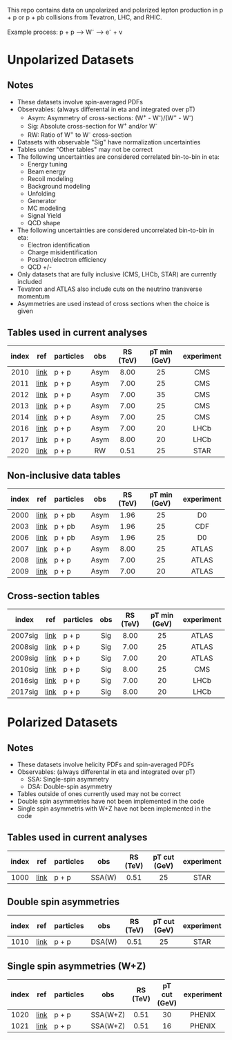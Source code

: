 This repo contains data on unpolarized and polarized lepton production in p + p or p + pb collisions from Tevatron, LHC, and RHIC.

Example process:  p + p --> W<sup>-</sup> --> e<sup>-</sup> + &nu;

# Unpolarized Datasets

## Notes

* These datasets involve spin-averaged PDFs
* Observables: (always differental in eta and integrated over pT) 
  * Asym:  Asymmetry of cross-sections: (W<sup>+</sup> - W<sup>-</sup>)/(W<sup>+</sup> - W<sup>-</sup>)
  * Sig:   Absolute cross-section for W<sup>+</sup> and/or W<sup>-</sup>
  * RW:    Ratio of W<sup>+</sup> to W<sup>-</sup> cross-section
* Datasets with observable "Sig" have normalization uncertainties
* Tables under "Other tables" may not be correct
* The following uncertainties are considered correlated bin-to-bin in eta:
  * Energy tuning
  * Beam energy
  * Recoil modeling
  * Background modeling
  * Unfolding 
  * Generator
  * MC modeling
  * Signal Yield
  * QCD shape
* The following uncertainties are considered uncorrelated bin-to-bin in eta:
  * Electron identification
  * Charge misidentification
  * Positron/electron efficiency
  * QCD +/-
* Only datasets that are fully inclusive (CMS, LHCb, STAR) are currently included
* Tevatron and ATLAS also include cuts on the neutrino transverse momentum
* Asymmetries are used instead of cross sections when the choice is given

## Tables used in current analyses

| index | ref                    | particles | obs      | RS (TeV)  | pT min (GeV) |  experiment
| :--:  | :--:                   | :--       | :--:     | :--:      | :--:         |  :--:      
| 2010  | [link][ref2010]        | p + p     | Asym     | 8.00      | 25           |  CMS       
| 2011  | [link][ref2011]        | p + p     | Asym     | 7.00      | 25           |  CMS       
| 2012  | [link][ref2012]        | p + p     | Asym     | 7.00      | 35           |  CMS       
| 2013  | [link][ref2013-2014]   | p + p     | Asym     | 7.00      | 25           |  CMS       
| 2014  | [link][ref2013-2014]   | p + p     | Asym     | 7.00      | 25           |  CMS       
| 2016  | [link][ref2016]        | p + p     | Asym     | 7.00      | 20           |  LHCb      
| 2017  | [link][ref2017]        | p + p     | Asym     | 8.00      | 20           |  LHCb      
| 2020  | [link][ref2020]        | p + p     | RW       | 0.51      | 25           |  STAR      

## Non-inclusive data tables
| index | ref                    | particles | obs      | RS (TeV)  | pT min (GeV) |  experiment
| :--:  | :--:                   | :--       | :--:     | :--:      | :--:         |  :--:      
| 2000  | [link][ref2000]        | p + pb    | Asym     | 1.96      | 25           |  D0        
| 2003  | [link][ref2003]        | p + pb    | Asym     | 1.96      | 25           |  CDF       
| 2006  | [link][ref2006]        | p + pb    | Asym     | 1.96      | 25           |  D0        
| 2007  | [link][ref2007]        | p + p     | Asym     | 8.00      | 25           |  ATLAS      
| 2008  | [link][ref2008]        | p + p     | Asym     | 7.00      | 25           |  ATLAS     
| 2009  | [link][ref2009]        | p + p     | Asym     | 7.00      | 20           |  ATLAS     

## Cross-section tables

| index    | ref                    | particles | obs       | RS (TeV)  | pT min (GeV) |  experiment
| :--:     | :--:                   | :--       | :--:      | :--:      | :--:         |  :--:      
| 2007sig  | [link][ref2007]        | p + p     | Sig       | 8.00      | 25           |  ATLAS     
| 2008sig  | [link][ref2008]        | p + p     | Sig       | 7.00      | 25           |  ATLAS     
| 2009sig  | [link][ref2009]        | p + p     | Sig       | 7.00      | 20           |  ATLAS     
| 2010sig  | [link][ref2010]        | p + p     | Sig       | 8.00      | 25           |  CMS       
| 2016sig  | [link][ref2016]        | p + p     | Sig       | 7.00      | 20           |  LHCb      
| 2017sig  | [link][ref2017]        | p + p     | Sig       | 8.00      | 20           |  LHCb      
                                                                                                  
# Polarized Datasets                                                       
                                                                           
## Notes                                                                   
                                                                           
* These datasets involve helicity PDFs and spin-averaged PDFs              
* Observables: (always differental in eta and integrated over pT)          
  * SSA: Single-spin asymmetry
  * DSA: Double-spin asymmetry
* Tables outside of ones currently used may not be correct
* Double spin asymmetries have not been implemented in the code
* Single spin asymmetris with W+Z have not been implemented in the code

## Tables used in current analyses

| index | ref                    | particles | obs      | RS (TeV)  | pT cut (GeV) | experiment   | 
| :--:  | :--:                   | :--       | :--:     | :--:      | :--:         | :--:         | 
| 1000  | [link][ref1000]        | p + p     | SSA(W)   | 0.51      | 25           | STAR         | 

## Double spin asymmetries

| index | ref                    | particles | obs       | RS (TeV)  | pT cut (GeV) | experiment   | 
| :--:  | :--:                   | :--       | :--:      | :--:      | :--:         | :--:         | 
| 1010  | [link][ref1000]        | p + p     | DSA(W)    | 0.51      | 25           | STAR         | 

## Single spin asymmetries (W+Z)

| index | ref                    | particles | obs       | RS (TeV)  | pT cut (GeV) | experiment   | 
| :--:  | :--:                   | :--       | :--:      | :--:      | :--:         | :--:         | 
| 1020  | [link][ref1020]        | p + p     | SSA(W+Z)  | 0.51      | 30           | PHENIX       | 
| 1021  | [link][ref1021]        | p + p     | SSA(W+Z)  | 0.51      | 16           | PHENIX       | 


[ref1000]:      https://inspirehep.net/record/1708793 
[ref1020]:      https://inspirehep.net/literature/1365091
[ref1021]:      https://inspirehep.net/literature/1667398
[ref2000]:      https://inspirehep.net/record/1333394 
[ref2003]:      https://inspirehep.net/record/674676
[ref2006]:      https://inspirehep.net/literature/1253555
[ref2007]:      https://inspirehep.net/literature/1729240
[ref2008]:      https://inspirehep.net/literature/1502620
[ref2009]:      https://inspirehep.net/literature/928289
[ref2010]:      https://inspirehep.net/literature/1426517
[ref2011]:      https://inspirehep.net/literature/1273570
[ref2012]:      https://inspirehep.net/literature/1118047
[ref2013-2014]: https://inspirehep.net/literature/892975
[ref2016]:      https://inspirehep.net/literature/1311488
[ref2017]:      https://inspirehep.net/literature/1406555
[ref2020]:      https://inspirehep.net/literature/1829350











